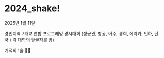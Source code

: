 # 2024_shake!

2025년 1월 11일

경인지역 7개교 연합 프로그래밍 경시대회
(성균관, 항공, 아주, 경희, 에리카, 인하, 단국 / 각 대학의 앞글자를 땀)

기적의 1솔 🥹🥹
